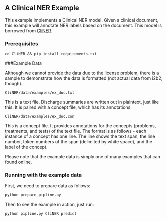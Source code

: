 ## A Clinical NER Example

This example implements a Clinical NER model. Given a clinical document, this example will annotate NER labels based on the document. This model is borrowed from [CliNER](https://github.com/text-machine-lab/CliNER).

### Prerequisites

```
cd CliNER && pip install requirements.txt
```

###Example Data


Although we cannot provide the data due to the license problem, there is a sample to demonstrate how the data is formatted (not actual data from i2b2, though).

    CliNER/data/examples/ex_doc.txt

This is a text file. Discharge summaries are written out in plaintext, just like this. It is paired with a concept file, which has its annotations.

    CliNER/data/examples/ex_doc.con

This is a concept file. It provides annotations for the concepts (problems, treatments, and tests) of the text file. The format is as follows - each instance of a concept has one line. The line shows the text span, the line number, token numbers of the span (delimited by white space), and the label of the concept.

Please note that the example data is simply one of many examples that can found online.


### Running with the example data

First, we need to prepare data as follows:

```bash
python prepare_pipline.py
```

Then to see the example in action, just run:

```bash
python pipline.py CliNER predict
```
